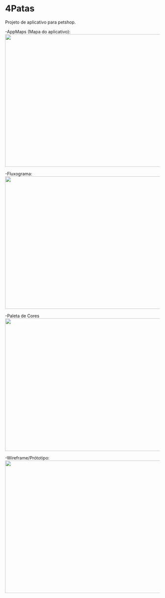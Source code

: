 # 4Patas

Projeto de aplicativo para petshop.

-AppMaps (Mapa do aplicativo):
 <img src=iframe width="768" height="432" src="https://miro.com/app/live-embed/o9J_l3Z0dMI=/?moveToViewport=1011,-993,3510,1669" frameBorder="0" scrolling="no" allowFullScreen></iframe>

-Fluxograma:
<img src=iframe width="768" height="432" src="https://miro.com/app/live-embed/o9J_l2lBAjU=/?moveToViewport=-3555,-2740,10240,4869" frameBorder="0" scrolling="no" allowFullScreen></iframe>


-Paleta de Cores
<img src=iframe width="768" height="432" src="https://miro.com/app/live-embed/o9J_l2krfs4=/?moveToViewport=-273,-177,925,439" frameBorder="0" scrolling="no" allowFullScreen></iframe>

-Wireframe/Prótotipo:
<img src=iframe width="768" height="432" src="https://miro.com/app/live-embed/o9J_l2wFUpc=/?moveToViewport=-1389,-705,5215,2480" frameBorder="0" scrolling="no" allowFullScreen></iframe>
